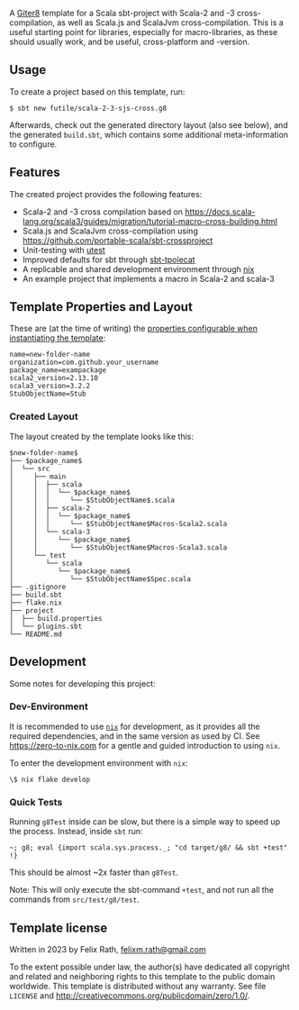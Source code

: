 A [Giter8][g8] template for a Scala sbt-project with Scala-2 and -3 cross-compilation, as well as Scala.js and ScalaJvm cross-compilation.
This is a useful starting point for libraries, especially for macro-libraries, as these should usually work, and be useful, cross-platform and -version.

## Usage

To create a project based on this template, run:

``` shellsession
$ sbt new futile/scala-2-3-sjs-cross.g8
```

Afterwards, check out the generated directory layout (also see below), and the generated `build.sbt`, which contains some additional meta-information to configure.

## Features

The created project provides the following features:

* Scala-2 and -3 cross compilation based on https://docs.scala-lang.org/scala3/guides/migration/tutorial-macro-cross-building.html
* Scala.js and ScalaJvm cross-compilation using https://github.com/portable-scala/sbt-crossproject
* Unit-testing with [utest](https://github.com/com-lihaoyi/utest)
* Improved defaults for sbt through [sbt-tpolecat](https://github.com/typelevel/sbt-tpolecat)
* A replicable and shared development environment through [nix](https://nixos.org)
* An example project that implements a macro in Scala-2 and scala-3


## Template Properties and Layout

These are (at the time of writing) the [properties configurable when instantiating the template](src/main/g8/default.properties):

```
name=new-folder-name
organization=com.github.your_username
package_name=exampackage
scala2_version=2.13.10
scala3_version=3.2.2
StubObjectName=Stub
```

### Created Layout

The layout created by the template looks like this:

```
$new-folder-name$
├── $package_name$
│  └── src
│     ├── main
│     │  ├── scala
│     │  │  └── $package_name$
│     │  │     └── $StubObjectName$.scala
│     │  ├── scala-2
│     │  │  └── $package_name$
│     │  │     └── $StubObjectName$Macros-Scala2.scala
│     │  └── scala-3
│     │     └── $package_name$
│     │        └── $StubObjectName$Macros-Scala3.scala
│     └── test
│        └── scala
│           └── $package_name$
│              └── $StubObjectName$Spec.scala
├── .gitignore
├── build.sbt
├── flake.nix
├── project
│  ├── build.properties
│  └── plugins.sbt
└── README.md
```

## Development

Some notes for developing this project:

### Dev-Environment

It is recommended to use [`nix`](https://nixos.org) for development, as it provides all the required dependencies, and in the same version as used by CI.
See https://zero-to-nix.com for a gentle and guided introduction to using `nix`.

To enter the development environment with `nix`:

``` shellsession
\$ nix flake develop
```

### Quick Tests

Running `g8Test` inside can be slow, but there is a simple way to speed up the process.
Instead, inside `sbt` run:

```
~; g8; eval {import scala.sys.process._; "cd target/g8/ && sbt +test" !}
```

This should be almost ~2x faster than `g8Test`.

Note: This will only execute the sbt-command `+test`, and not run all the commands from `src/test/g8/test`.

Template license
----------------
Written in 2023 by Felix Rath, felixm.rath@gmail.com

To the extent possible under law, the author(s) have dedicated all copyright and related
and neighboring rights to this template to the public domain worldwide.
This template is distributed without any warranty. See file `LICENSE` and <http://creativecommons.org/publicdomain/zero/1.0/>.

[g8]: http://www.foundweekends.org/giter8/
